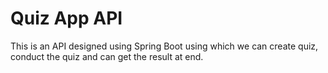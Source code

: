 # Quiz App API
This is an API designed using Spring Boot using which we can create quiz, conduct the quiz and can get the result at end.
